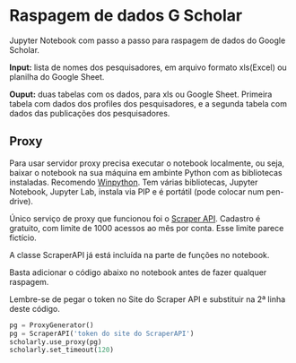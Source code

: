 # Raspagem de dados G Scholar

Jupyter Notebook com passo a passo para raspagem de dados do Google Scholar.


__Input:__ lista de nomes dos pesquisadores, em arquivo formato xls(Excel) ou planilha do Google Sheet.

__Ouput:__ duas tabelas com os dados, para xls ou Google Sheet. Primeira tabela com dados dos profiles dos pesquisadores, e a segunda tabela com dados das publicações dos pesquisadores.

## Proxy

Para usar servidor proxy precisa executar o notebook localmente, ou seja, baixar o notebook na sua máquina em ambinte Python com as bibliotecas instaladas. Recomendo [Winpython](https://winpython.github.io/). Tem várias bibliotecas, Jupyter Notebook, Jupyter Lab, instala via PIP e é portátil (pode colocar num pen-drive).

Único serviço de proxy que funcionou foi o [Scraper API](https://www.scraperapi.com/). Cadastro é gratuito, com limite de 1000 acessos ao mês por conta. Esse limite parece fictício.

A classe ScraperAPI já está incluída na parte de funções no notebook.

Basta adicionar o código abaixo no notebook antes de fazer qualquer raspagem.

Lembre-se de pegar o token no Site do Scraper API e substituir na 2ª linha deste código.

```python
pg = ProxyGenerator()
pg = ScraperAPI('token do site do ScraperAPI')
scholarly.use_proxy(pg)
scholarly.set_timeout(120)
```
